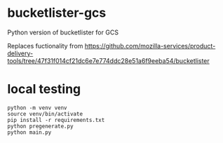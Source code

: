 # bucketlister-gcs
Python version of bucketlister for GCS

Replaces fuctionality from https://github.com/mozilla-services/product-delivery-tools/tree/47f31f014cf21dc6e7e774ddc28e51a6f9eeba54/bucketlister

# local testing
```
python -m venv venv
source venv/bin/activate
pip install -r requirements.txt
python pregenerate.py
python main.py
```
